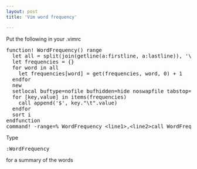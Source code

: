 ```yaml
---
layout: post
title: 'Vim word frequency'

---
```


Put the following in your .vimrc

<pre>
function! WordFrequency() range
  let all = split(join(getline(a:firstline, a:lastline)), '\A\+')
  let frequencies = {}
  for word in all
    let frequencies[word] = get(frequencies, word, 0) + 1
  endfor
  new
  setlocal buftype=nofile bufhidden=hide noswapfile tabstop=20
  for [key,value] in items(frequencies)
    call append('$', key."\t".value)
  endfor
  sort i
endfunction
command! -range=% WordFrequency &lt;line1&gt;,&lt;line2&gt;call WordFrequency()
</pre>


Type 
<pre>
:WordFrequency 
</pre>

for a summary of the words
